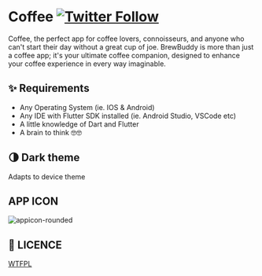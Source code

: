 # Coffee [![Twitter Follow](https://img.shields.io/twitter/follow/hemilsolanki.svg?style=social)](https://twitter.com/hemilsolanki)

Coffee, the perfect app for coffee lovers, connoisseurs, and anyone who can't start their day without a great cup of joe. BrewBuddy is more than just a coffee app; it's your ultimate coffee companion, designed to enhance your coffee experience in every way imaginable.

## ✨ Requirements
* Any Operating System (ie. IOS & Android)
* Any IDE with Flutter SDK installed (ie. Android Studio, VSCode etc)
* A little knowledge of Dart and Flutter
* A brain to think 🤓🤓

## 🌗 Dark theme
Adapts to device theme

## APP ICON
![appicon-rounded](https://github.com/Hemil-Solanki/CoffeeUI/assets/101650059/df17c4e8-cf7d-438b-8e78-ed4a265e4cc7)

## 🔖 LICENCE
[WTFPL](http://www.wtfpl.net/about/)
